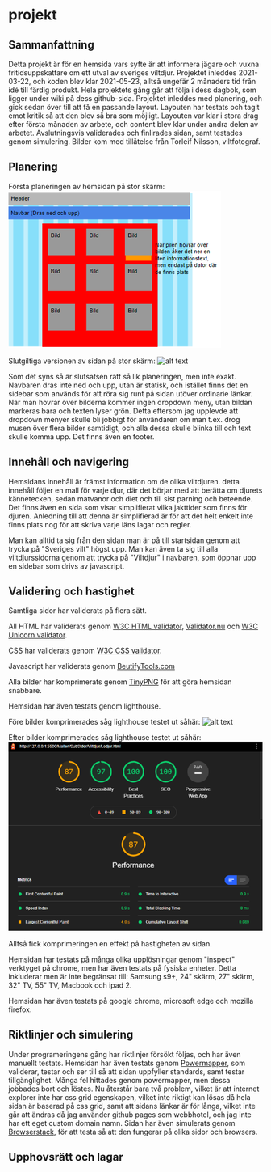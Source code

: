 # projekt

## Sammanfattning

Detta projekt är för en hemsida vars syfte är att informera jägare och vuxna fritidsuppskattare om ett utval av sveriges viltdjur. Projektet inleddes 2021-03-22, och koden blev klar 2021-05-23, alltså ungefär 2 månaders tid från idé till färdig produkt. Hela projektets gång går att följa i dess dagbok, som ligger under wiki på dess github-sida. Projektet inleddes med planering, och gick sedan över till att få en passande layout. Layouten har testats och tagit emot kritik så att den blev så bra som möjligt.  Layouten var klar i stora drag efter första månaden av arbete, och content blev klar under andra delen av arbetet. Avslutningsvis validerades och finlirades sidan, samt testades genom simulering. Bilder kom med tillåtelse från Torleif Nilsson, viltfotograf. 


## Planering

Första planeringen av hemsidan på stor skärm: 
![alt text](planering/HighResLayout.PNG)

Slutgiltiga versionen av sidan på stor skärm:
![alt text]()

Som det syns så är slutsatsen rätt så lik planeringen, men inte exakt. Navbaren dras inte ned och upp, utan är statisk, och istället finns det en sidebar som används för att röra sig runt på sidan utöver ordinarie länkar. När man hovrar över bilderna kommer ingen dropdown meny, utan bildan markeras bara och texten lyser grön. Detta eftersom jag upplevde att dropdown menyer skulle bli jobbigt för användaren om man t.ex. drog musen över flera bilder samtidigt, och alla dessa skulle blinka till och text skulle komma upp. Det finns även en footer. 

## Innehåll och navigering

Hemsidans innehåll är främst information om de olika viltdjuren. detta innehåll följer en mall för varje djur, där det börjar med att berätta om djurets kännetecken, sedan matvanor och diet och till sist parning och beteende. Det finns även en sida som visar simplifierat vilka jakttider som finns för djuren. Anledning till att denna är simplifierad är för att det helt enkelt inte finns plats nog för att skriva varje läns lagar och regler. 

Man kan alltid ta sig från den sidan man är på till startsidan genom att trycka på "Sveriges vilt" högst upp. Man kan även ta sig till alla viltdjurssidorna genom att trycka på "Viltdjur" i navbaren, som öppnar upp en sidebar som drivs av javascript.

## Validering och hastighet

Samtliga sidor har validerats på flera sätt. 

All HTML har validerats genom [W3C HTML validator](http://validator.w3.org/), [Validator.nu](https://validator.nu/) och [W3C Unicorn validator](http://validator.w3.org/unicorn/). 

CSS har validerats genom [W3C CSS validator](http://validator.w3.org/unicorn/). 

Javascript har validerats genom [BeutifyTools.com](https://beautifytools.com/javascript-validator.php)

Alla bilder har komprimerats genom [TinyPNG]((https://tinypng.com/).) för att göra hemsidan snabbare.

Hemsidan har även testats genom lighthouse. 

Före bilder komprimerades såg lighthouse testet ut såhär:
![alt text](Planering/subsidalighthouseföre.PNG)

Efter bilder komprimerades såg lighthouse testet ut såhär:
![alt text](Planering/subsidalighthouseefter.PNG)

Alltså fick komprimeringen en effekt på hastigheten av sidan.

Hemsidan har testats på många olika upplösningar genom "inspect" verktyget på chrome, men har även testats på fysiska enheter. Detta inkluderar men är inte begränsat till: Samsung s9+, 24" skärm, 27" skärm, 32" TV, 55" TV, Macbook och ipad 2.

Hemsidan har även testats på google chrome, microsoft edge och mozilla firefox.

## Riktlinjer och simulering

Under programeringens gång har riktlinjer försökt följas, och har även manuellt testats. Hemsidan har även testats genom [Powermapper](https://try.powermapper.com/demo/Report/d801fa2a-ae5f-49db-b33d-6f93ab87ad96), som validerar, testar och ser till så att sidan uppfyller standards, samt testar tillgänglighet. Många fel hittades genom powermapper, men dessa jobbades bort och löstes. Nu återstår bara två problem, vilket är att internet explorer inte har css grid egenskapen, vilket inte riktigt kan lösas då hela sidan är baserad på css grid, samt att sidans länkar är för långa, vilket inte går att ändras då jag använder github pages som webbhotel, och jag inte har ett eget custom domain namn. Sidan har även simulerats genom [Browserstack](https://www.browserstack.com/), för att testa så att den fungerar på olika sidor och browsers.

## Upphovsrätt och lagar